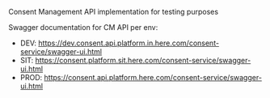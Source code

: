 Consent Management API implementation for testing purposes

Swagger documentation for CM API per env:
- DEV: https://dev.consent.api.platform.in.here.com/consent-service/swagger-ui.html
- SIT: https://consent.platform.sit.here.com/consent-service/swagger-ui.html
- PROD: https://consent.api.platform.here.com/consent-service/swagger-ui.html
